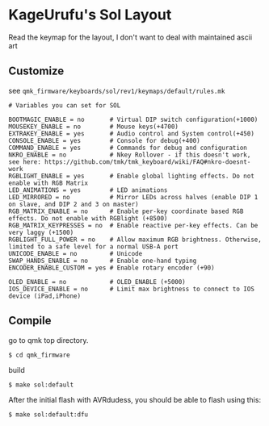 # KageUrufu's Sol Layout

Read the keymap for the layout, I don't want to deal with maintained ascii art

## Customize

see `qmk_firmware/keyboards/sol/rev1/keymaps/default/rules.mk`

```
# Variables you can set for SOL

BOOTMAGIC_ENABLE = no       # Virtual DIP switch configuration(+1000)
MOUSEKEY_ENABLE = no        # Mouse keys(+4700)
EXTRAKEY_ENABLE = yes       # Audio control and System control(+450)
CONSOLE_ENABLE = yes        # Console for debug(+400)
COMMAND_ENABLE = yes        # Commands for debug and configuration
NKRO_ENABLE = no            # Nkey Rollover - if this doesn't work, see here: https://github.com/tmk/tmk_keyboard/wiki/FAQ#nkro-doesnt-work
RGBLIGHT_ENABLE = yes       # Enable global lighting effects. Do not enable with RGB Matrix
LED_ANIMATIONS = yes        # LED animations
LED_MIRRORED = no           # Mirror LEDs across halves (enable DIP 1 on slave, and DIP 2 and 3 on master)
RGB_MATRIX_ENABLE = no      # Enable per-key coordinate based RGB effects. Do not enable with RGBlight (+8500)
RGB_MATRIX_KEYPRESSES = no  # Enable reactive per-key effects. Can be very laggy (+1500)
RGBLIGHT_FULL_POWER = no    # Allow maximum RGB brightness. Otherwise, limited to a safe level for a normal USB-A port
UNICODE_ENABLE = no         # Unicode
SWAP_HANDS_ENABLE = no      # Enable one-hand typing
ENCODER_ENABLE_CUSTOM = yes # Enable rotary encoder (+90)

OLED_ENABLE = no            # OLED_ENABLE (+5000)
IOS_DEVICE_ENABLE = no      # Limit max brightness to connect to IOS device (iPad,iPhone)

```
## Compile

go to qmk top directory.
```
$ cd qmk_firmware
```

build
```
$ make sol:default
```

After the initial flash with AVRdudess, you should be able to flash using this:
```
$ make sol:default:dfu
```

